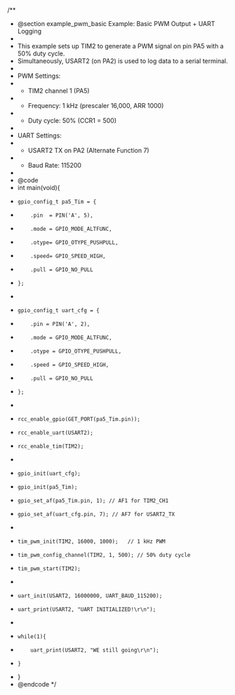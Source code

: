 /**
 * @section example_pwm_basic Example: Basic PWM Output + UART Logging
 *
 * This example sets up TIM2 to generate a PWM signal on pin PA5 with a 50% duty cycle.
 * Simultaneously, USART2 (on PA2) is used to log data to a serial terminal.
 *
 * PWM Settings:
 * - TIM2 channel 1 (PA5)
 * - Frequency: 1 kHz (prescaler 16,000, ARR 1000)
 * - Duty cycle: 50% (CCR1 = 500)
 *
 * UART Settings:
 * - USART2 TX on PA2 (Alternate Function 7)
 * - Baud Rate: 115200
 *
 * @code
 * int main(void){
 *     gpio_config_t pa5_Tim = {
 *         .pin  = PIN('A', 5),
 *         .mode = GPIO_MODE_ALTFUNC,
 *         .otype= GPIO_OTYPE_PUSHPULL,
 *         .speed= GPIO_SPEED_HIGH,
 *         .pull = GPIO_NO_PULL
 *     };
 *
 *     gpio_config_t uart_cfg = {
 *         .pin = PIN('A', 2),
 *         .mode = GPIO_MODE_ALTFUNC,
 *         .otype = GPIO_OTYPE_PUSHPULL,
 *         .speed = GPIO_SPEED_HIGH,
 *         .pull = GPIO_NO_PULL
 *     };
 *
 *     rcc_enable_gpio(GET_PORT(pa5_Tim.pin));
 *     rcc_enable_uart(USART2);
 *     rcc_enable_tim(TIM2);
 *
 *     gpio_init(uart_cfg);
 *     gpio_init(pa5_Tim);
 *     gpio_set_af(pa5_Tim.pin, 1); // AF1 for TIM2_CH1
 *     gpio_set_af(uart_cfg.pin, 7); // AF7 for USART2_TX
 *
 *     tim_pwm_init(TIM2, 16000, 1000);   // 1 kHz PWM
 *     tim_pwm_config_channel(TIM2, 1, 500); // 50% duty cycle
 *     tim_pwm_start(TIM2);
 *
 *     uart_init(USART2, 16000000, UART_BAUD_115200);
 *     uart_print(USART2, "UART INITIALIZED!\r\n");
 *
 *     while(1){
 *         uart_print(USART2, "WE still going\r\n");
 *     }
 * }
 * @endcode
 */
